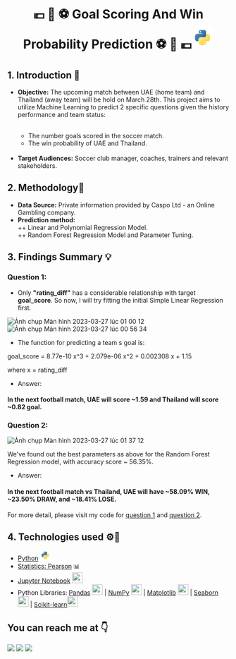 # <h1 align="center">:euro: :game_die: :soccer: Goal Scoring And Win Probability Prediction :soccer: :game_die: :euro:<img src="https://github.com/PrinceCorwin/Useful-tech-icons/blob/main/images/python.png" width="50" height="50"></h1>

## **1. Introduction** :pushpin:
<ul>
<li><strong>Objective:</strong> The upcoming match between UAE (home team) and Thailand (away team) will be hold on March 28th. This project aims to utilize Machine Learning to predict 2 specific questions given the history performance and team status:</li>
<br>
<ul>
<li>The number goals scored in the soccer match.</li> 
<li>The win probability of UAE and Thailand.</li>
</ul>
<br>
<li><strong>Target Audiences:</strong> Soccer club manager, coaches, trainers and relevant stakeholders.</li>
</ul>

## **2. Methodology**:microscope:

- **Data Source:** Private information provided by Caspo Ltd - an Online Gambling company.
- **Prediction method:**<br>
++ Linear and Polynomial Regression Model.<br>
++ Random Forest Regression Model and Parameter Tuning.

## **3. Findings Summary** :bulb:

<h3>Question 1:</h3>

- Only <strong>"rating_diff"</strong> has a considerable relationship with target <strong>goal_score</strong>. So now, I will try fitting the initial Simple Linear Regression first.

<img width="602" alt="Ảnh chụp Màn hình 2023-03-27 lúc 01 00 12" src="https://user-images.githubusercontent.com/104643138/227791792-3b687147-11f2-443d-a8c2-2f42f86a7f2d.png">

<img width="602" alt="Ảnh chụp Màn hình 2023-03-27 lúc 00 56 34" src="https://user-images.githubusercontent.com/104643138/227791619-bc657e5c-7e79-4556-a5e9-8ffbf34dd251.png">

- The function for predicting a team s goal is:
                       
goal_score = 8.77e-10 x^3 + 2.079e-06 x^2 + 0.002308 x + 1.15

where x = rating_diff

- Answer:
<h4>In the next football match, UAE will score ~1.59 and Thailand will score ~0.82 goal.</h4>

<h3>Question 2:</h3>

<img width="659" alt="Ảnh chụp Màn hình 2023-03-27 lúc 01 37 12" src="https://user-images.githubusercontent.com/104643138/227793801-4cc78cf0-bf6f-4934-b4dc-b1a540e60574.png">

We've found out the best parameters as above for the Random Forest Regression model, with accuracy score ~ 56.35%. 

- Answer:
<h4>In the next football match vs Thailand, UAE will have ~58.09% WIN, ~23.50% DRAW, and ~18.41% LOSE.</h4>

For more detail, please visit my code for <a href="https://github.com/phucthichlai/Soccer-Match-Prediction/blob/main/Goal%20Prediction%20(question%201).ipynb">question 1</a> and <a href="https://github.com/phucthichlai/Soccer-Match-Prediction/blob/main/Win%20Probability%20(question%202).ipynb">question 2</a>.

## 4. Technologies used ⚙️:satellite:
- [Python](https://coursera.org/share/9633cd154ac74544f87f83434258a90b) <img src="https://github.com/PrinceCorwin/Useful-tech-icons/blob/main/images/python.png" width="24" height="24">
- [Statistics: Pearson](https://www.sagepub.com/sites/default/files/upm-binaries/33663_Chapter4.pdf) :bar_chart:
- [Jupyter Notebook](https://jupyter.org/) <img src="https://user-images.githubusercontent.com/104643138/226098051-177ede6d-3fe5-49a8-8f57-446caf49f94c.png" width="24" height="24">
- Python Libraries: [Pandas](https://pandas.pydata.org/) <img src="https://user-images.githubusercontent.com/104643138/225993416-31cf4034-962c-4842-8821-5a5ccfc8e729.png" width="24" height="24"/> | [NumPy](https://numpy.org/) <img src="https://user-images.githubusercontent.com/104643138/225993758-e1b3af8b-47a0-405d-90ff-b2edeeac3d37.png" width="24" height="24"/> | [Matplotlib](https://matplotlib.org/) <img src="https://user-images.githubusercontent.com/104643138/225994026-078da32e-a169-4f83-9fa4-fc0d00c911c1.png" width="24" height="24"/>
| [Seaborn](https://seaborn.pydata.org/) <img src="https://user-images.githubusercontent.com/104643138/225994199-d9f150a0-27b6-44bc-a581-2e21d7d0e9af.svg" width="24" height="24"/> | [Scikit-learn](https://scikit-learn.org/)<img src="https://user-images.githubusercontent.com/104643138/226148658-1612b9c8-9995-41ec-b3ce-5864f39b61d9.jpeg" width="24" height="24"/>

## You can reach me at 👇
<img href="https://www.facebook.com/dobaophuc98/" src="https://img.shields.io/badge/Facebook-@dobaophuc98-1877F2?style=for-the-badge&logo=Facebook"/>
<img href="https://www.linkedin.com/in/andy-data-analyst/" src="https://img.shields.io/badge/LinkedIn-@Andy_data_analyst-0A66C2?style=for-the-badge&logo=LinkedIn"/>
<img src="https://img.shields.io/badge/Gmail-dobaophuc1998@gmail.com-EA4335?style=for-the-badge&logo=Gmail"/>
